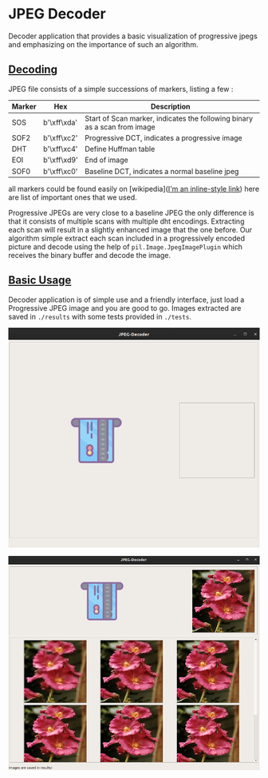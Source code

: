 # JPEG Decoder

Decoder application that provides a basic visualization of progressive jpegs and emphasizing on the importance of such an algorithm.

## <u>Decoding</u> 

JPEG file consists of a simple successions of markers, listing a few :

| Marker | Hex         | Description                                                  |
| ------ | ----------- | ------------------------------------------------------------ |
| SOS    | b'\xff\xda' | Start of Scan marker, indicates the following binary as a scan from image |
| SOF2   | b'\xff\xc2' | Progressive DCT, indicates a progressive image               |
| DHT    | b'\xff\xc4' | Define Huffman table                                         |
| EOI    | b'\xff\xd9' | End of image                                                 |
| SOF0   | b'\xff\xc0' | Baseline DCT, indicates a normal baseline jpeg               |

all markers could be found easily on [wikipedia]([I'm an inline-style link](https://www.google.com)) here are list of important ones that we used.

Progressive JPEGs are very close to a baseline JPEG the only difference is that it consists of multiple scans with multiple dht encodings. Extracting each scan will result in a slightly enhanced image that the one before. Our algorithm simple extract each scan included in a progressively encoded picture and decode using the help of `pil.Image.JpegImagePlugin` which receives the binary buffer and decode the image. 

## <u>Basic Usage</u>

Decoder application is of simple use and a friendly interface, just load a Progressive JPEG image and you are good to go. Images extracted are saved in `./results` with some tests provided in `./tests`.

![](Icons/1.png)

 

![](Icons/2.png)